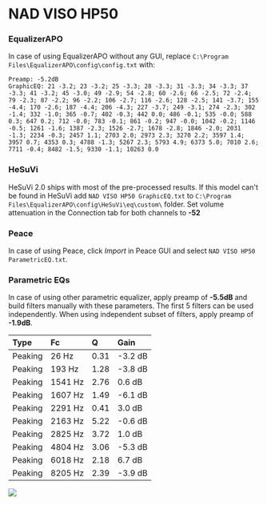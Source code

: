 # NAD VISO HP50

### EqualizerAPO
In case of using EqualizerAPO without any GUI, replace `C:\Program Files\EqualizerAPO\config\config.txt`
with:
```
Preamp: -5.2dB
GraphicEQ: 21 -3.2; 23 -3.2; 25 -3.3; 28 -3.3; 31 -3.3; 34 -3.3; 37 -3.3; 41 -3.2; 45 -3.0; 49 -2.9; 54 -2.8; 60 -2.6; 66 -2.5; 72 -2.4; 79 -2.3; 87 -2.2; 96 -2.2; 106 -2.7; 116 -2.6; 128 -2.5; 141 -3.7; 155 -4.4; 170 -2.6; 187 -4.4; 206 -4.3; 227 -3.7; 249 -3.1; 274 -2.3; 302 -1.4; 332 -1.0; 365 -0.7; 402 -0.3; 442 0.0; 486 -0.1; 535 -0.0; 588 0.3; 647 0.2; 712 -0.0; 783 -0.1; 861 -0.2; 947 -0.0; 1042 -0.2; 1146 -0.5; 1261 -1.6; 1387 -2.3; 1526 -2.7; 1678 -2.8; 1846 -2.0; 2031 -1.3; 2234 -0.3; 2457 1.1; 2703 2.0; 2973 2.3; 3270 2.2; 3597 1.4; 3957 0.7; 4353 0.3; 4788 -1.3; 5267 2.3; 5793 4.9; 6373 5.0; 7010 2.6; 7711 -0.4; 8482 -1.5; 9330 -1.1; 10263 0.0
```

### HeSuVi
HeSuVi 2.0 ships with most of the pre-processed results. If this model can't be found in HeSuVi add
`NAD VISO HP50 GraphicEQ.txt` to `C:\Program Files\EqualizerAPO\config\HeSuVi\eq\custom\` folder.
Set volume attenuation in the Connection tab for both channels to **-52**

### Peace
In case of using Peace, click *Import* in Peace GUI and select `NAD VISO HP50 ParametricEQ.txt`.

### Parametric EQs
In case of using other parametric equalizer, apply preamp of **-5.5dB** and build filters manually
with these parameters. The first 5 filters can be used independently.
When using independent subset of filters, apply preamp of **-1.9dB**.

| Type    | Fc      |    Q | Gain    |
|:--------|:--------|:-----|:--------|
| Peaking | 26 Hz   | 0.31 | -3.2 dB |
| Peaking | 193 Hz  | 1.28 | -3.8 dB |
| Peaking | 1541 Hz | 2.76 | 0.6 dB  |
| Peaking | 1607 Hz | 1.49 | -6.1 dB |
| Peaking | 2291 Hz | 0.41 | 3.0 dB  |
| Peaking | 2163 Hz | 5.22 | -0.6 dB |
| Peaking | 2825 Hz | 3.72 | 1.0 dB  |
| Peaking | 4804 Hz | 3.06 | -5.3 dB |
| Peaking | 6018 Hz | 2.18 | 6.7 dB  |
| Peaking | 8205 Hz | 2.39 | -3.9 dB |

![](https://raw.githubusercontent.com/jaakkopasanen/AutoEq/master/results/innerfidelity/sbaf-serious/NAD%20VISO%20HP50/NAD%20VISO%20HP50.png)